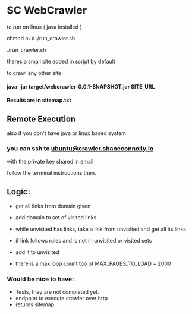 # SC WebCrawler

to run on linux ( java installed )

chmod a+x ./run_crawler.sh

./run_crawler.sh


theres a small site added in script by default

to crawl any other site

#### java -jar target/webcrawler-0.0.1-SNAPSHOT.jar SITE_URL

#### Results are in sitemap.txt

## Remote Execution

also if you don't have java or linux based system 

### you can ssh to ubuntu@crawler.shaneconnolly.io
with the private key shared in email 

follow the terminal instructions then.



## Logic:

- get all links from domain given
- add domain to set of visited links
- while unvisited has links, take a link from unvisited and get all its links
- if link follows rules and is not in unvisited or visited sets
- add it to unvisited

- there is a max loop count too of MAX_PAGES_TO_LOAD = 2000


### Would be nice to have:
- Tests, they are not completed yet.
- endpoint to execute crawler over http
 - returns sitemap
 
